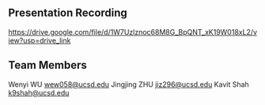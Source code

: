 ## Presentation Recording
https://drive.google.com/file/d/1W7Uzlznoc68M8G_BpQNT_xK19W018xL2/view?usp=drive_link

## Team Members
Wenyi WU wew058@ucsd.edu
Jingjing ZHU jiz296@ucsd.edu
Kavit Shah k9shah@ucsd.edu
